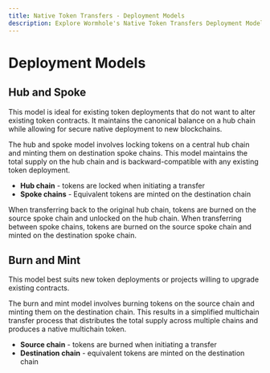 ```yaml
---
title: Native Token Transfers - Deployment Models
description: Explore Wormhole's Native Token Transfers Deployment Models - Hub and Spoke, Burn and Mint for seamless cross-chain token transfers.
---
```


# Deployment Models

## Hub and Spoke

This model is ideal for existing token deployments that do not want to alter existing token contracts. It maintains the canonical balance on a hub chain while allowing for secure native deployment to new blockchains.

The hub and spoke model involves locking tokens on a central hub chain and minting them on destination spoke chains. This model maintains the total supply on the hub chain and is backward-compatible with any existing token deployment.

- **Hub chain** - tokens are locked when initiating a transfer
- **Spoke chains** - Equivalent tokens are minted on the destination chain

When transferring back to the original hub chain, tokens are burned on the source spoke chain and unlocked on the hub chain. When transferring between spoke chains, tokens are burned on the source spoke chain and minted on the destination spoke chain.

## Burn and Mint

This model best suits new token deployments or projects willing to upgrade existing contracts.

The burn and mint model involves burning tokens on the source chain and minting them on the destination chain. This results in a simplified multichain transfer process that distributes the total supply across multiple chains and produces a native multichain token.

- **Source chain** - tokens are burned when initiating a transfer
- **Destination chain** - equivalent tokens are minted on the destination chain